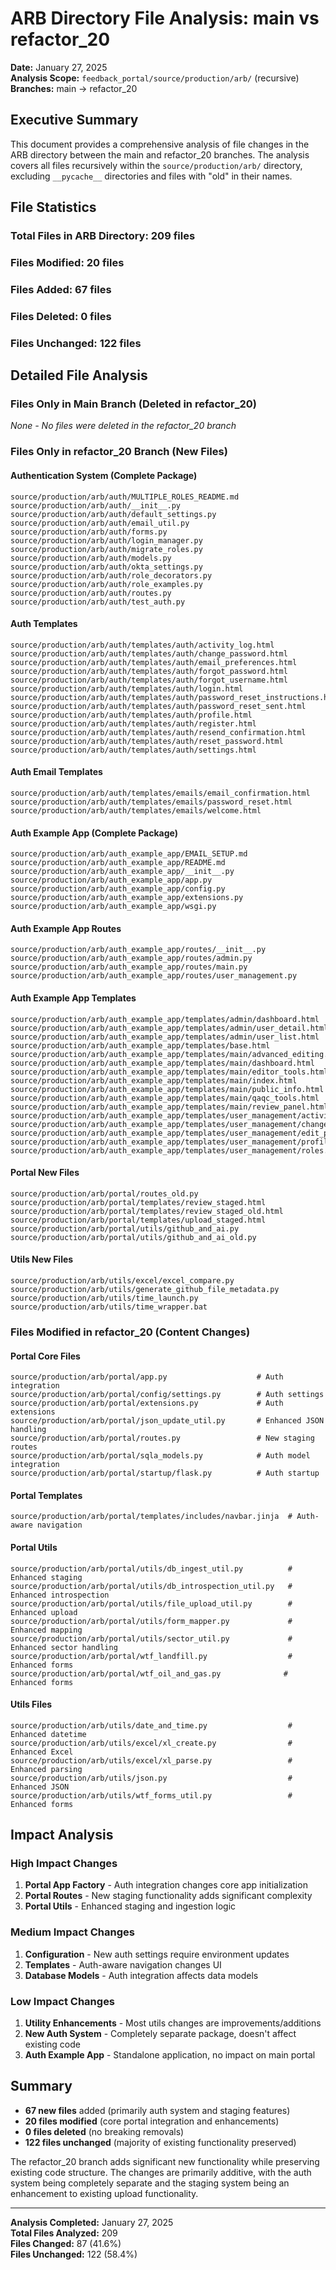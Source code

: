 # ARB Directory File Analysis: main vs refactor_20
**Date:** January 27, 2025  
**Analysis Scope:** `feedback_portal/source/production/arb/` (recursive)  
**Branches:** main → refactor_20

## Executive Summary

This document provides a comprehensive analysis of file changes in the ARB directory between the main and refactor_20 branches. The analysis covers all files recursively within the `source/production/arb/` directory, excluding `__pycache__` directories and files with "old" in their names.

## File Statistics

### **Total Files in ARB Directory:** 209 files
### **Files Modified:** 20 files
### **Files Added:** 67 files  
### **Files Deleted:** 0 files
### **Files Unchanged:** 122 files

## Detailed File Analysis

### **Files Only in Main Branch (Deleted in refactor_20)**
*None - No files were deleted in the refactor_20 branch*

### **Files Only in refactor_20 Branch (New Files)**

#### **Authentication System (Complete Package)**
```
source/production/arb/auth/MULTIPLE_ROLES_README.md
source/production/arb/auth/__init__.py
source/production/arb/auth/default_settings.py
source/production/arb/auth/email_util.py
source/production/arb/auth/forms.py
source/production/arb/auth/login_manager.py
source/production/arb/auth/migrate_roles.py
source/production/arb/auth/models.py
source/production/arb/auth/okta_settings.py
source/production/arb/auth/role_decorators.py
source/production/arb/auth/role_examples.py
source/production/arb/auth/routes.py
source/production/arb/auth/test_auth.py
```

#### **Auth Templates**
```
source/production/arb/auth/templates/auth/activity_log.html
source/production/arb/auth/templates/auth/change_password.html
source/production/arb/auth/templates/auth/email_preferences.html
source/production/arb/auth/templates/auth/forgot_password.html
source/production/arb/auth/templates/auth/forgot_username.html
source/production/arb/auth/templates/auth/login.html
source/production/arb/auth/templates/auth/password_reset_instructions.html
source/production/arb/auth/templates/auth/password_reset_sent.html
source/production/arb/auth/templates/auth/profile.html
source/production/arb/auth/templates/auth/register.html
source/production/arb/auth/templates/auth/resend_confirmation.html
source/production/arb/auth/templates/auth/reset_password.html
source/production/arb/auth/templates/auth/settings.html
```

#### **Auth Email Templates**
```
source/production/arb/auth/templates/emails/email_confirmation.html
source/production/arb/auth/templates/emails/password_reset.html
source/production/arb/auth/templates/emails/welcome.html
```

#### **Auth Example App (Complete Package)**
```
source/production/arb/auth_example_app/EMAIL_SETUP.md
source/production/arb/auth_example_app/README.md
source/production/arb/auth_example_app/__init__.py
source/production/arb/auth_example_app/app.py
source/production/arb/auth_example_app/config.py
source/production/arb/auth_example_app/extensions.py
source/production/arb/auth_example_app/wsgi.py
```

#### **Auth Example App Routes**
```
source/production/arb/auth_example_app/routes/__init__.py
source/production/arb/auth_example_app/routes/admin.py
source/production/arb/auth_example_app/routes/main.py
source/production/arb/auth_example_app/routes/user_management.py
```

#### **Auth Example App Templates**
```
source/production/arb/auth_example_app/templates/admin/dashboard.html
source/production/arb/auth_example_app/templates/admin/user_detail.html
source/production/arb/auth_example_app/templates/admin/user_list.html
source/production/arb/auth_example_app/templates/base.html
source/production/arb/auth_example_app/templates/main/advanced_editing.html
source/production/arb/auth_example_app/templates/main/dashboard.html
source/production/arb/auth_example_app/templates/main/editor_tools.html
source/production/arb/auth_example_app/templates/main/index.html
source/production/arb/auth_example_app/templates/main/public_info.html
source/production/arb/auth_example_app/templates/main/qaqc_tools.html
source/production/arb/auth_example_app/templates/main/review_panel.html
source/production/arb/auth_example_app/templates/user_management/activity.html
source/production/arb/auth_example_app/templates/user_management/change_password.html
source/production/arb/auth_example_app/templates/user_management/edit_profile.html
source/production/arb/auth_example_app/templates/user_management/profile.html
source/production/arb/auth_example_app/templates/user_management/roles.html
```

#### **Portal New Files**
```
source/production/arb/portal/routes_old.py
source/production/arb/portal/templates/review_staged.html
source/production/arb/portal/templates/review_staged_old.html
source/production/arb/portal/templates/upload_staged.html
source/production/arb/portal/utils/github_and_ai.py
source/production/arb/portal/utils/github_and_ai_old.py
```

#### **Utils New Files**
```
source/production/arb/utils/excel/excel_compare.py
source/production/arb/utils/generate_github_file_metadata.py
source/production/arb/utils/time_launch.py
source/production/arb/utils/time_wrapper.bat
```

### **Files Modified in refactor_20 (Content Changes)**

#### **Portal Core Files**
```
source/production/arb/portal/app.py                    # Auth integration
source/production/arb/portal/config/settings.py        # Auth settings
source/production/arb/portal/extensions.py             # Auth extensions
source/production/arb/portal/json_update_util.py       # Enhanced JSON handling
source/production/arb/portal/routes.py                 # New staging routes
source/production/arb/portal/sqla_models.py            # Auth model integration
source/production/arb/portal/startup/flask.py          # Auth startup
```

#### **Portal Templates**
```
source/production/arb/portal/templates/includes/navbar.jinja  # Auth-aware navigation
```

#### **Portal Utils**
```
source/production/arb/portal/utils/db_ingest_util.py          # Enhanced staging
source/production/arb/portal/utils/db_introspection_util.py   # Enhanced introspection
source/production/arb/portal/utils/file_upload_util.py        # Enhanced upload
source/production/arb/portal/utils/form_mapper.py             # Enhanced mapping
source/production/arb/portal/utils/sector_util.py             # Enhanced sector handling
source/production/arb/portal/wtf_landfill.py                  # Enhanced forms
source/production/arb/portal/wtf_oil_and_gas.py              # Enhanced forms
```

#### **Utils Files**
```
source/production/arb/utils/date_and_time.py                  # Enhanced datetime
source/production/arb/utils/excel/xl_create.py                # Enhanced Excel
source/production/arb/utils/excel/xl_parse.py                 # Enhanced parsing
source/production/arb/utils/json.py                           # Enhanced JSON
source/production/arb/utils/wtf_forms_util.py                 # Enhanced forms
```

## Impact Analysis

### **High Impact Changes**
1. **Portal App Factory** - Auth integration changes core app initialization
2. **Portal Routes** - New staging functionality adds significant complexity
3. **Portal Utils** - Enhanced staging and ingestion logic

### **Medium Impact Changes**
1. **Configuration** - New auth settings require environment updates
2. **Templates** - Auth-aware navigation changes UI
3. **Database Models** - Auth integration affects data models

### **Low Impact Changes**
1. **Utility Enhancements** - Most utils changes are improvements/additions
2. **New Auth System** - Completely separate package, doesn't affect existing code
3. **Auth Example App** - Standalone application, no impact on main portal

## Summary

- **67 new files** added (primarily auth system and staging features)
- **20 files modified** (core portal integration and enhancements)
- **0 files deleted** (no breaking removals)
- **122 files unchanged** (majority of existing functionality preserved)

The refactor_20 branch adds significant new functionality while preserving existing code structure. The changes are primarily additive, with the auth system being completely separate and the staging system being an enhancement to existing upload functionality.

---

**Analysis Completed:** January 27, 2025  
**Total Files Analyzed:** 209  
**Files Changed:** 87 (41.6%)  
**Files Unchanged:** 122 (58.4%) 